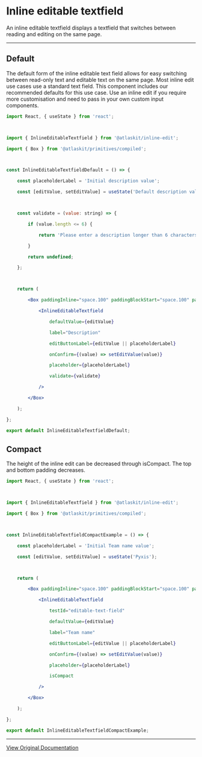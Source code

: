# Inline editable textfield

An inline editable textfield displays a textfield that switches between reading and editing on the same page.

---

## Default

The default form of the inline editable text field allows for easy switching between read-only text and editable text on the same page. Most inline edit use cases use a standard text field. This component includes our recommended defaults for this use case. Use an inline edit if you require more customisation and need to pass in your own custom input components. 

```jsx
import React, { useState } from 'react';



import { InlineEditableTextfield } from '@atlaskit/inline-edit';

import { Box } from '@atlaskit/primitives/compiled';



const InlineEditableTextfieldDefault = () => {

	const placeholderLabel = 'Initial description value';

	const [editValue, setEditValue] = useState('Default description value');



	const validate = (value: string) => {

		if (value.length <= 6) {

			return 'Please enter a description longer than 6 characters';

		}

		return undefined;

	};



	return (

		<Box paddingInline="space.100" paddingBlockStart="space.100" paddingBlockEnd="space.600">

			<InlineEditableTextfield

				defaultValue={editValue}

				label="Description"

				editButtonLabel={editValue || placeholderLabel}

				onConfirm={(value) => setEditValue(value)}

				placeholder={placeholderLabel}

				validate={validate}

			/>

		</Box>

	);

};

export default InlineEditableTextfieldDefault;
```

## Compact

The height of the inline edit can be decreased through isCompact. The top and bottom padding decreases. 

```jsx
import React, { useState } from 'react';



import { InlineEditableTextfield } from '@atlaskit/inline-edit';

import { Box } from '@atlaskit/primitives/compiled';



const InlineEditableTextfieldCompactExample = () => {

	const placeholderLabel = 'Initial Team name value';

	const [editValue, setEditValue] = useState('Pyxis');



	return (

		<Box paddingInline="space.100" paddingBlockStart="space.100" paddingBlockEnd="space.600">

			<InlineEditableTextfield

				testId="editable-text-field"

				defaultValue={editValue}

				label="Team name"

				editButtonLabel={editValue || placeholderLabel}

				onConfirm={(value) => setEditValue(value)}

				placeholder={placeholderLabel}

				isCompact

			/>

		</Box>

	);

};

export default InlineEditableTextfieldCompactExample;
```

---

[View Original Documentation](https://atlassian.design/components/inline-edit/inline-editable-textfield/examples)
